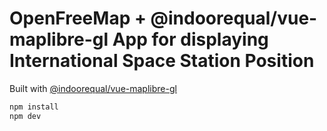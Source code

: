 # OpenFreeMap + @indoorequal/vue-maplibre-gl App for displaying International Space Station Position 

Built with [@indoorequal/vue-maplibre-gl](https://indoorequal.github.io/vue-maplibre-gl/)

```sh
npm install
npm dev
```